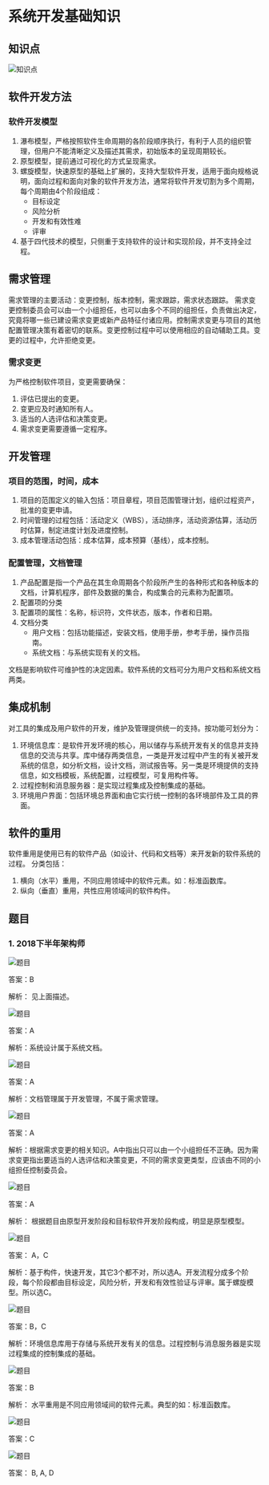 # 系统开发基础知识

## 知识点
![知识点](./imgs/sys-dev.png)

## 软件开发方法

### 软件开发模型

1. 瀑布模型，严格按照软件生命周期的各阶段顺序执行，有利于人员的组织管理，但用户不能清晰定义及描述其需求，初始版本的呈现周期较长。
2. 原型模型，提前通过可视化的方式呈现需求。
3. 螺旋模型，快速原型的基础上扩展的，支持大型软件开发，适用于面向规格说明，面向过程和面向对象的软件开发方法，通常将软件开发切割为多个周期，每个周期由4个阶段组成：
   * 目标设定
   * 风险分析
   * 开发和有效性难
   * 评审
4. 基于四代技术的模型，只侧重于支持软件的设计和实现阶段，并不支持全过程。

## 需求管理
需求管理的主要活动：变更控制，版本控制，需求跟踪，需求状态跟踪。
需求变更控制委员会可以由一个小组担任，也可以由多个不同的组担任，负责做出决定，究竟将哪一些已建设需求变更或新产品特征付诸应用。控制需求变更与项目的其他配置管理决策有着密切的联系。变更控制过程中可以使用相应的自动辅助工具。变更的过程中，允许拒绝变更。

### 需求变更
为严格控制软件项目，变更需要确保：

1. 评估已提出的变更。
2. 变更应及时通知所有人。
3. 适当的人选评估和决策变更。
4. 需求变更需要遵循一定程序。

## 开发管理

### 项目的范围，时间，成本

1. 项目的范围定义的输入包括：项目章程，项目范围管理计划，组织过程资产，批准的变更申请。
2. 时间管理的过程包括：活动定义（WBS），活动排序，活动资源估算，活动历时估算，制定进度计划及进度控制。
3. 成本管理活动包括：成本估算，成本预算（基线），成本控制。

### 配置管理，文档管理
1. 产品配置是指一个产品在其生命周期各个阶段所产生的各种形式和各种版本的文档，计算机程序，部件及数据的集合，构成集合的元素称为配置项。
2. 配置项的分类
3. 配置项的属性：名称，标识符，文件状态，版本，作者和日期。
4. 文档分类
   * 用户文档：包括功能描述，安装文档，使用手册，参考手册，操作员指南。
   * 系统文档：与系统实现有关的文档。

文档是影响软件可维护性的决定因素。软件系统的文档可分为用户文档和系统文档两类。

## 集成机制
对工具的集成及用户软件的开发，维护及管理提供统一的支持。按功能可划分为：

1. 环境信息库：是软件开发环境的核心，用以储存与系统开发有关的信息并支持信息的交流与共享。库中储存两类信息，一类是开发过程中产生的有关被开发系统的信息，如分析文档，设计文档，测试报告等。另一类是环境提供的支持信息，如文档模板，系统配置，过程模型，可复用构件等。
2. 过程控制和消息服务器：是实现过程集成及控制集成的基础。
3. 环境用户界面：包括环境总界面和由它实行统一控制的各环境部件及工具的界面。

## 软件的重用
软件重用是使用已有的软件产品（如设计、代码和文档等）来开发新的软件系统的过程。
分类包括：

1. 横向（水平）重用，不同应用领域中的软件元素。如：标准函数库。
2. 纵向（垂直）重用，共性应用领域间的软件构件。

## 题目
### 1. 2018下半年架构师

![题目](./imgs/ex-2018-2_22.png)

答案：B

解析： 见上面描述。

![题目](./imgs/ex-2018-2_23.png)

答案：A

解析：系统设计属于系统文档。

![题目](./imgs/ex-2018-2_24.png)

答案：A

解析：文档管理属于开发管理，不属于需求管理。

![题目](./imgs/ex-2018-2_25.png)

答案：A

解析：根据需求变更的相关知识。A中指出只可以由一个小组担任不正确。因为需求变更指出要适当的人选评估和决策变更，不同的需求变更类型，应该由不同的小组担任控制委员会。

![题目](./imgs/ex-2018-2_26.png)

答案：A

解析： 根据题目由原型开发阶段和目标软件开发阶段构成，明显是原型模型。

![题目](./imgs/ex-2018-2_27-28.png)

答案： A，C

解析：基于构件，快速开发，其它3个都不对，所以选A。开发流程分成多个阶段，每个阶段都由目标设定，风险分析，开发和有效性验证与评审。属于螺旋模型。所以选C。

![题目](./imgs/ex-2018-2_29-30.png)

答案：B，C

解析：环境信息库用于存储与系统开发有关的信息。过程控制与消息服务器是实现过程集成的控制集成的基础。

![题目](./imgs/ex-2018-2_29-35.png)

答案：B

解析： 水平重用是不同应用领域间的软件元素。典型的如：标准函数库。

![题目](./imgs/ex-2018-2_31.png)

答案：C

![题目](./imgs/ex-2018-2_32-34.png)

答案： B, A, D